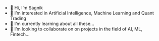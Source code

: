 - 👋 Hi, I’m Sagnik
- 👀 I’m interested in Artificial Intelligence, Machine Learning and Quant Trading
- 🌱 I’m currently learning about all these...
- 💞️ I’m looking to collaborate on on projects in the field of AI, ML, Fintech...
  
<!---
KingasRahd/KingasRahd is a ✨ special ✨ repository because its `README.md` (this file) appears on your GitHub profile.
You can click the Preview link to take a look at your changes.
--->
